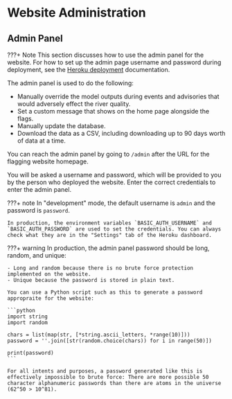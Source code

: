 # Website Administration

## Admin Panel

???+ Note
    This section discusses how to use the admin panel for the website. For how to set up the admin page username and password during deployment, see the [Heroku deployment](cloud/heroku_deployment.md) documentation.

The admin panel is used to do the following:
 
- Manually override the model outputs during events and advisories that would adversely effect the river quality.
- Set a custom message that shows on the home page alongside the flags.
- Manually update the database.
- Download the data as a CSV, including downloading up to 90 days worth of data at a time.

You can reach the admin panel by going to `/admin` after the URL for the flagging website homepage.

You will be asked a username and password, which will be provided to you by the person who deployed the website. Enter the correct credentials to enter the admin panel.

???+ note
    In "development" mode, the default username is `admin` and the password is `password`.
    
    In production, the environment variables `BASIC_AUTH_USERNAME` and `BASIC_AUTH_PASSWORD` are used to set the credentials. You can always check what they are in the "Settings" tab of the Heroku dashboard.

???+ warning
    In production, the admin panel password should be long, random, and unique:
    
    - Long and random because there is no brute force protection implemented on the website.
    - Unique because the password is stored in plain text.
    
    You can use a Python script such as this to generate a password appropraite for the website:
    
    ```python
    import string
    import random
    
    chars = list(map(str, [*string.ascii_letters, *range(10)]))
    password = ''.join([str(random.choice(chars)) for i in range(50)])
    
    print(password)
    ```
    
    For all intents and purposes, a password generated like this is effectively impossible to brute force: There are more possible 50 character alphanumeric passwords than there are atoms in the universe (62^50 > 10^81).
